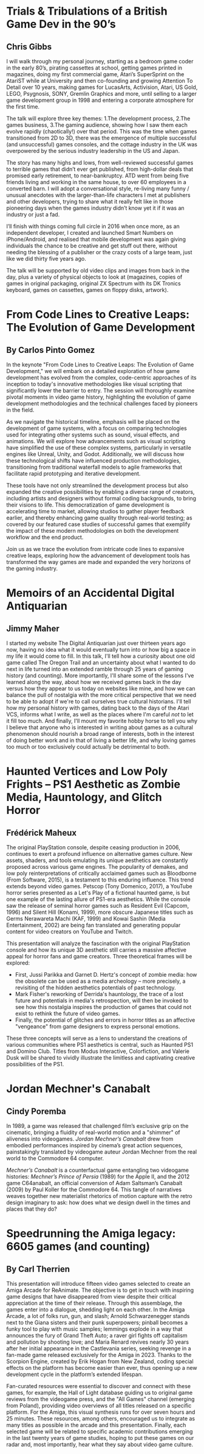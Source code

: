 # Trials & Tribulations of a British Game Dev in the 90’s
## Chris Gibbs

I will walk through my personal journey, starting as a bedroom game coder in the early 80’s, pirating cassettes at school, getting games printed in magazines, doing my first commercial game, Atari’s SuperSprint on the AtariST while at University and then co-founding and growing Attention To Detail over 10 years, making games for LucasArts, Activision, Atari, US Gold, LEGO, Psygnosis, SONY, Gremlin Graphics and more, until selling to a larger game development group in 1998 and entering a corporate atmosphere for the first time.

The talk will explore three key themes: 1.The development process, 2.The games business, 3.The gaming audience, showing how I saw them each evolve rapidly (chaotically!) over that period. This was the time when games transitioned from 2D to 3D, there was the emergence of multiple successful (and unsuccessful) games consoles, and the cottage industry in the UK was overpowered by the serious industry leadership in the US and Japan.

The story has many highs and lows, from well-reviewed successful games to terrible games that didn’t ever get published, from high-dollar deals that promised early retirement, to near-bankruptcy. ATD went from being five friends living and working in the same house, to over 60 employees in a converted barn.  I will adopt a conversational style, re-living many funny / unusual anecdotes with the larger-than-life characters I met at publishers and other developers, trying to share what it really felt like in those pioneering days when the games industry didn’t know yet it if it was an industry or just a fad.

I’ll finish with things coming full circle in 2016 when once more, as an independent developer, I created and launched Smart Numbers on iPhone/Android, and realised that mobile development was again giving individuals the chance to be creative and get stuff out there, without needing the blessing of a publisher or the crazy costs of a large team, just like we did thirty five years ago.

The talk will be supported by old video clips and images from back in the day, plus a variety of physical objects to look at (magazines, copies of games in original packaging, original ZX Spectrum with its DK Tronics keyboard, games on cassettes, games on floppy disks, artwork).



# From Code Lines to Creative Leaps: The Evolution of Game Development
## By Carlos Pinto Gomez

In the keynote "From Code Lines to Creative Leaps: The Evolution of Game Development," we will embark on a detailed exploration of how game development has evolved from the complex, code-centric approaches of its inception to today's innovative methodologies like visual scripting that significantly lower the barrier to entry. The session will thoroughly examine pivotal moments in video game history, highlighting the evolution of game development methodologies and the technical challenges faced by pioneers in the field.

As we navigate the historical timeline, emphasis will be placed on the development of game systems, with a focus on comparing technologies used for integrating other systems such as sound, visual effects, and animations. We will explore how advancements such as visual scripting have simplified the use of these complex systems, particularly in versatile engines like Unreal, Unity, and Godot. Additionally, we will discuss how these technological shifts have influenced production methodologies, transitioning from traditional waterfall models to agile frameworks that facilitate rapid prototyping and iterative development.

These tools have not only streamlined the development process but also expanded the creative possibilities by enabling a diverse range of creators, including artists and designers without formal coding backgrounds, to bring their visions to life. This democratization of game development is accelerating time to market, allowing studios to gather player feedback earlier, and thereby enhancing game quality through real-world testing; as covered by our featured case studies of successful games that exemplify the impact of these modern methodologies on both the development workflow and the end product.

Join us as we trace the evolution from intricate code lines to expansive creative leaps, exploring how the advancement of development tools has transformed the way games are made and expanded the very horizons of the gaming industry.



# Memoirs of an Accidental Digital Antiquarian
## Jimmy Maher

I started my website The Digital Antiquarian just over thirteen years ago now, having no idea what it would eventually turn into or how big a space in my life it would come to fill. In this talk, I'll tell how a curiosity about one old game called The Oregon Trail and an uncertainty about what I wanted to do next in life turned into an extended ramble through 25 years of gaming history (and counting). More importantly, I'll share some of the lessons I've learned along the way, about how we received games back in the day versus how they appear to us today on websites like mine, and how we can balance the pull of nostalgia with the more critical perspective that we need to be able to adopt if we're to call ourselves true cultural historians. I'll tell how my personal history with games, dating back to the days of the Atari VCS, informs what I write, as well as the places where I'm careful *not* to let it fill too much. And finally, I'll mount my favorite hobby horse to tell you why I believe that anyone who is interested in writing about games as a cultural phenomenon should nourish a broad range of interests, both in the interest of doing better work and in that of living a better life, and why loving games too much or too exclusively could actually be detrimental to both.



# Haunted Vertices and Low Poly Frights – PS1 Aesthetic as Zombie Media, Hauntology, and Glitch Horror
## Frédérick Maheux

The original PlayStation console, despite ceasing production in 2006, continues to exert a profound influence on alternative games culture. New assets, shaders, and tools emulating its unique aesthetics are constantly proposed across various game engines. The popularity of demakes, and low poly reinterpretations of critically acclaimed games such as Bloodborne (From Software, 2015), is a testament to this enduring influence. This trend extends beyond video games. Petscop (Tony Domenico, 2017), a YouTube horror series presented as a Let's Play of a fictional haunted game, is but one example of the lasting allure of PS1-era aesthetics. While the console saw the release of seminal horror games such as Resident Evil (Capcom, 1996) and Silent Hill (Konami, 1999), more obscure Japanese titles such as Germs Nerawareta Machi (KAF, 1999) and Kowai Sashin (Media Entertainment, 2002) are being fan translated and generating popular content for video creators on YouTube and Twitch.

This presentation will analyze the fascination with the original PlayStation console and how its unique 3D aesthetic still carries a massive affective appeal for horror fans and game creators. Three theoretical frames will be explored:
- First, Jussi Parikka and Garnet D. Hertz's concept of zombie media: how the obsolete can be used as a media archeology – more precisely, a revisiting of the hidden aesthetics potentials of past technology.
- Mark Fisher's reworking of Derrida's hauntology, the trace of a lost future and potentials in media's retrospection, will then be invoked to see how this nostalgia inspires the production of games that could not exist to rethink the future of video games.
- Finally, the potential of glitches and errors in horror titles as an affective "vengeance" from game designers to express personal emotions.

These three concepts will serve as a lens to understand the creations of various communities where PS1 aesthetics is central, such as Haunted PS1 and Domino Club. Titles from Modus Interactive, Colorfiction, and Valerie Dusk will be shared to vividly illustrate the limitless and captivating creative possibilities of the PS1. 



# Jordan Mechner's Canabalt
## Cindy Poremba

In 1989, a game was released that challenged film’s exclusive grip on the cinematic, bringing a fluidity of real-world motion and a "shimmer" of aliveness into videogames. _Jordan Mechner’s Canabalt_ drew from embodied performances inspired by cinema’s great action sequences, painstakingly translated by videogame auteur Jordan Mechner from the real world to the Commodore 64 computer. 

_Mechner’s Canabalt_ is a counterfactual game entangling two videogame histories: _Mechner’s Prince of Persia_ (1989) for the Apple II, and the 2012 game C64anabalt, an official conversion of Adam Saltsman’s Canabalt (2009) by Paul Koller for the Commodore 64. This tangle of narratives weaves together new materialist rhetorics of motion capture with the retro design imaginary to ask: how does what we design dwell in the times and places that they do?



# Speedrunning the Amiga legacy: 6605 games (and counting)
## By Carl Therrien

This presentation will introduce fifteen video games selected to create an Amiga Arcade for ReAnimate. The objective is to get in touch with inspiring game designs that have disappeared from view despite their critical appreciation at the time of their release. Through this assemblage, the games enter into a dialogue, shedding light on each other. In the Amiga Arcade, a lot of folks run, gun, and slash; Arnold Schwarzenegger stands next to the Giana sisters and their punk superpowers; pinball becomes a funky tool to play with music samples; lemmings explode in a way that announces the fury of Grand Theft Auto; a raver girl fights off capitalism and pollution by shooting love; and Maria Renard revives nearly 30 years after her initial appearance in the Castlevania series, seeking revenge in a fan-made game released exclusively for the Amiga in 2023. Thanks to the Scorpion Engine, created by Erik Hogan from New Zealand, coding special effects on the platform has become easier than ever, thus opening up a new development cycle in the platform’s extended lifespan.   

Fan-curated resources were essential to discover and connect with these games, for example, the Hall of Light database guiding us to original game reviews from the videogame press, and the "All Games" channel (emerging from Poland), providing video overviews of all titles released on a specific platform. For the Amiga, this visual synthesis runs for over seven hours and 25 minutes. These resources, among others, encouraged us to integrate as many titles as possible in the arcade and this presentation. Finally, each selected game will be related to specific academic contributions emerging in the last twenty years of game studies, hoping to put these games on our radar and, most importantly, hear what they say about video game culture. 
